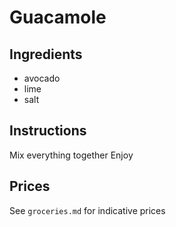 
# Guacamole
## Ingredients
* avocado
* lime 
* salt
## Instructions
Mix everything together
Enjoy
## Prices
See `groceries.md` for indicative prices
